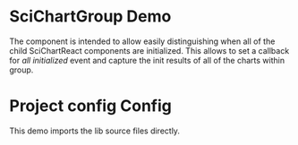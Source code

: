 # SciChartGroup Demo

The component is intended to allow easily distinguishing when all of the child SciChartReact components are initialized.
This allows to set a callback for _all initialized_ event and capture the init results of all of the charts within group.

# Project config Config

This demo imports the lib source files directly.
